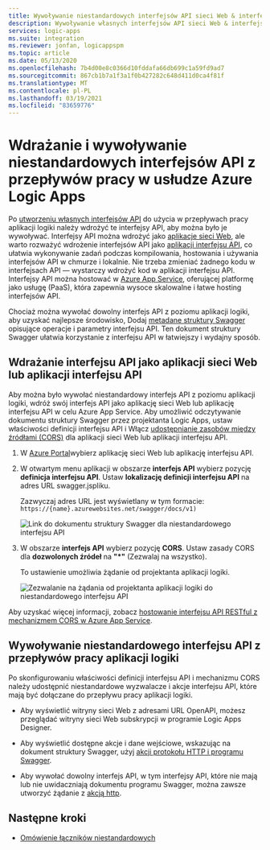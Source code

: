 ```yaml
---
title: Wywoływanie niestandardowych interfejsów API sieci Web & interfejsów API REST
description: Wywoływanie własnych interfejsów API sieci Web & interfejsów API REST z Azure Logic Apps
services: logic-apps
ms.suite: integration
ms.reviewer: jonfan, logicappspm
ms.topic: article
ms.date: 05/13/2020
ms.openlocfilehash: 7b4d00e8c0366d10fddafa66db699c1a59fd9ad7
ms.sourcegitcommit: 867cb1b7a1f3a1f0b427282c648d411d0ca4f81f
ms.translationtype: MT
ms.contentlocale: pl-PL
ms.lasthandoff: 03/19/2021
ms.locfileid: "83659776"
---
```

# <a name="deploy-and-call-custom-apis-from-workflows-in-azure-logic-apps"></a>Wdrażanie i wywoływanie niestandardowych interfejsów API z przepływów pracy w usłudze Azure Logic Apps

Po [utworzeniu własnych interfejsów API](./logic-apps-create-api-app.md) do użycia w przepływach pracy aplikacji logiki należy wdrożyć te interfejsy API, aby można było je wywoływać. Interfejsy API można wdrożyć jako [aplikacje sieci Web](../app-service/overview.md), ale warto rozważyć wdrożenie interfejsów API jako [aplikacji interfejsu API](../app-service/app-service-web-tutorial-rest-api.md), co ułatwia wykonywanie zadań podczas kompilowania, hostowania i używania interfejsów API w chmurze i lokalnie. Nie trzeba zmieniać żadnego kodu w interfejsach API — wystarczy wdrożyć kod w aplikacji interfejsu API. Interfejsy API można hostować w [Azure App Service](../app-service/overview.md), oferującej platformę jako usługę (PaaS), która zapewnia wysoce skalowalne i łatwe hosting interfejsów API.

Chociaż można wywołać dowolny interfejs API z poziomu aplikacji logiki, aby uzyskać najlepsze środowisko, Dodaj [metadane struktury Swagger](https://swagger.io/specification/) opisujące operacje i parametry interfejsu API. Ten dokument struktury Swagger ułatwia korzystanie z interfejsu API w łatwiejszy i wydajny sposób.

## <a name="deploy-your-api-as-a-web-app-or-api-app"></a>Wdrażanie interfejsu API jako aplikacji sieci Web lub aplikacji interfejsu API

Aby można było wywołać niestandardowy interfejs API z poziomu aplikacji logiki, wdróż swój interfejs API jako aplikację sieci Web lub aplikację interfejsu API w celu Azure App Service. Aby umożliwić odczytywanie dokumentu struktury Swagger przez projektanta Logic Apps, ustaw właściwości definicji interfejsu API i Włącz [udostępnianie zasobów między źródłami (CORS)](../app-service/overview.md) dla aplikacji sieci Web lub aplikacji interfejsu API.

1. W [Azure Portal](https://portal.azure.com)wybierz aplikację sieci Web lub aplikację interfejsu API.

2. W otwartym menu aplikacji w obszarze **interfejs API** wybierz pozycję **definicja interfejsu API**. Ustaw **lokalizację definicji interfejsu API** na adres URL swagger.jspliku.

   Zazwyczaj adres URL jest wyświetlany w tym formacie: `https://{name}.azurewebsites.net/swagger/docs/v1)`

   ![Link do dokumentu struktury Swagger dla niestandardowego interfejsu API](./media/logic-apps-custom-api-deploy-call/custom-api-swagger-url.png)

3. W obszarze **interfejs API** wybierz pozycję **CORS**. Ustaw zasady CORS dla **dozwolonych źródeł** na **"*"** (Zezwalaj na wszystko).

   To ustawienie umożliwia żądanie od projektanta aplikacji logiki.

   ![Zezwalanie na żądania od projektanta aplikacji logiki do niestandardowego interfejsu API](./media/logic-apps-custom-api-deploy-call/custom-api-cors.png)

Aby uzyskać więcej informacji, zobacz [hostowanie interfejsu API RESTful z mechanizmem CORS w Azure App Service](../app-service/app-service-web-tutorial-rest-api.md).

## <a name="call-your-custom-api-from-logic-app-workflows"></a>Wywoływanie niestandardowego interfejsu API z przepływów pracy aplikacji logiki

Po skonfigurowaniu właściwości definicji interfejsu API i mechanizmu CORS należy udostępnić niestandardowe wyzwalacze i akcje interfejsu API, które mają być dołączane do przepływu pracy aplikacji logiki. 

*  Aby wyświetlić witryny sieci Web z adresami URL OpenAPI, możesz przeglądać witryny sieci Web subskrypcji w programie Logic Apps Designer.

*  Aby wyświetlić dostępne akcje i dane wejściowe, wskazując na dokument struktury Swagger, użyj [akcji protokołu HTTP i programu Swagger](../connectors/connectors-native-http-swagger.md).

*  Aby wywołać dowolny interfejs API, w tym interfejsy API, które nie mają lub nie uwidaczniają dokumentu programu Swagger, można zawsze utworzyć żądanie z [akcją http](../connectors/connectors-native-http.md).

## <a name="next-steps"></a>Następne kroki

* [Omówienie łączników niestandardowych](../logic-apps/custom-connector-overview.md)
